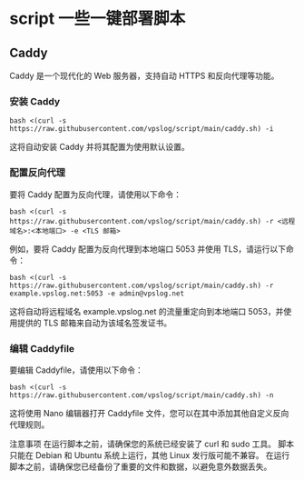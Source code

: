 # script 一些一键部署脚本

## Caddy

Caddy 是一个现代化的 Web 服务器，支持自动 HTTPS 和反向代理等功能。

### 安装 Caddy

```
bash <(curl -s https://raw.githubusercontent.com/vpslog/script/main/caddy.sh) -i
```
这将自动安装 Caddy 并将其配置为使用默认设置。

### 配置反向代理

要将 Caddy 配置为反向代理，请使用以下命令：

```
bash <(curl -s https://raw.githubusercontent.com/vpslog/script/main/caddy.sh) -r <远程域名>:<本地端口> -e <TLS 邮箱>
```

例如，要将 Caddy 配置为反向代理到本地端口 5053 并使用 TLS，请运行以下命令：

```
bash <(curl -s https://raw.githubusercontent.com/vpslog/script/main/caddy.sh) -r example.vpslog.net:5053 -e admin@vpslog.net
```

这将自动将远程域名 example.vpslog.net 的流量重定向到本地端口 5053，并使用提供的 TLS 邮箱来自动为该域名签发证书。

### 编辑 Caddyfile

要编辑 Caddyfile，请使用以下命令：

```
bash <(curl -s https://raw.githubusercontent.com/vpslog/script/main/caddy.sh) -n
```

这将使用 Nano 编辑器打开 Caddyfile 文件，您可以在其中添加其他自定义反向代理规则。

注意事项
在运行脚本之前，请确保您的系统已经安装了 curl 和 sudo 工具。
脚本只能在 Debian 和 Ubuntu 系统上运行，其他 Linux 发行版可能不兼容。
在运行脚本之前，请确保您已经备份了重要的文件和数据，以避免意外数据丢失。


